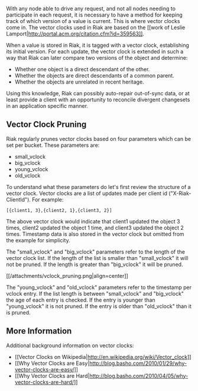 With any node able to drive any request, and not all nodes needing to
participate in each request, it is necessary to have a method for
keeping track of which version of a value is current. This is where
vector clocks come in. The vector clocks used in Riak are based on the
[[work of Leslie Lamport|http://portal.acm.org/citation.cfm?id=359563]].

When a value is stored in Riak, it is tagged with a vector clock,
establishing its initial version. For each update, the vector clock is
extended in such a way that Riak can later compare two versions of the
object and determine:

 * Whether one object is a direct descendant of the other.
 * Whether the objects are direct descendants of a common parent.
 * Whether the objects are unrelated in recent heritage.

Using this knowledge, Riak can possibly auto-repair out-of-sync data,
or at least provide a client with an opportunity to reconcile
divergent changesets in an application specific manner.

## Vector Clock Pruning

Riak regularly prunes vector clocks based on four parameters which can
be set per bucket. These parameters are:

 * small_vclock
 * big_vclock
 * young_vclock
 * old_vclock

To understand what these parameters do let's first review the
structure of a vector clock. Vector clocks are a list of updates made
per client id ("X-Riak-ClientId"). For example:

    [{client1, 3},{client2, 1},{client3, 2}]

The above vector clock would indicate that client1 updated the object
3 times, client2 updated the object 1 time, and client3 updated the
object 2 times. Timestamp data is also stored in the vector clock but
omitted from the example for simplicity.

The "small_vclock" and "big_vclock" parameters refer to the length of
the vector clock list. If the length of the list is smaller than
"small_vclock" it will not be pruned. If the length is greater than
"big_vclock" it will be pruned.

[[/attachments/vclock_pruning.png|align=center]]

The "young_vclock" and "old_vclock" parameters refer to the timestamp
per vclock entry. If the list length is between "small_vclock" and
"big_vclock" the age of each entry is checked. If the entry is younger
than "young_vclock" it is not pruned. If the entry is older than
"old_vclock" than it is pruned.

## More Information

Additional background information on vector clocks:

 * [[Vector Clocks on Wikipedia|http://en.wikipedia.org/wiki/Vector_clock]]
 * [[Why Vector Clocks are Easy|http://blog.basho.com/2010/01/29/why-vector-clocks-are-easy/]]
 * [[Why Vector Clocks are Hard|http://blog.basho.com/2010/04/05/why-vector-clocks-are-hard/]]
